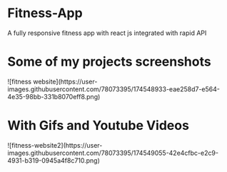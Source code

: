 # Fitness-App
A fully responsive fitness app with react js integrated with rapid API

<h1>Some of my projects screenshots </h1>
![fitness website](https://user-images.githubusercontent.com/78073395/174548933-eae258d7-e564-4e35-98bb-331b8070eff8.png)
<h1>
  With Gifs and Youtube Videos
</h1>
![fitness-website2](https://user-images.githubusercontent.com/78073395/174549055-42e4cfbc-e2c9-4931-b319-0945a4f8c710.png)
